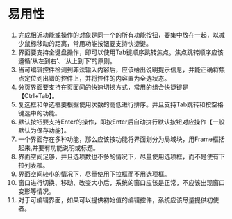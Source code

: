 # 易用性
1. 完成相近功能或操作的对象是同一个的所有功能按钮，要集中放在一起，以减少鼠标移动的距离，常用功能按钮要支持快捷键。
2. 界面要支持全键盘操作，即可以使用Tab键顺序跳转焦点。焦点跳转顺序应该遵循‘从左到右’、‘从上到下’的原则。
3. 当可编辑控件检测到非法输入内容后，应该给出说明提示信息，并能正确将焦点定位到出错的控件上，并将控件的内容置为全选状态。
4. 分页界面要支持在页面间的快速切换方式，常用的组合快捷键是【Ctrl+Tab】。
5. 复选框和单选框要根据使用次数的高低进行排序。并且支持Tab跳转和按空格键选中的功能。
6. 默认按钮要支持Enter的操作，即按Enter后自动执行默认按钮对应操作【一般默认为保存功能】。
7. 一个界面存在多种功能，那么应该按功能将界面划分为局域块，用Frame框括起来,并要有功能说明或标题。
8. 界面空间足够，并且选项数也不多的情况下，尽量使用选项框，而不是使有下拉列表框。
9. 界面空间较小的情况下，尽量使用下拉框而不用选项框。
10. 窗口进行切换、移动、改变大小后，系统的窗口应该是正常，不应该出现窗口变形等情况。
11. 对于可编辑界面，如果可以提供初始值的编辑控件，系统应该尽量提供初使者。